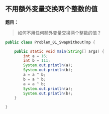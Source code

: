## 不用额外变量交换两个整数的值

**题目：**
>如何不用任何额外变量交换两个整数的值？

```java
public class Problem_01_SwapWithoutTmp {

	public static void main(String[] args) {
		int a = 16;
		int b = 111;
		System.out.println(a);
		System.out.println(b);
		a = a ^ b;
		b = a ^ b;
		a = a ^ b;
		System.out.println(a);
		System.out.println(b);
	}

}
```
